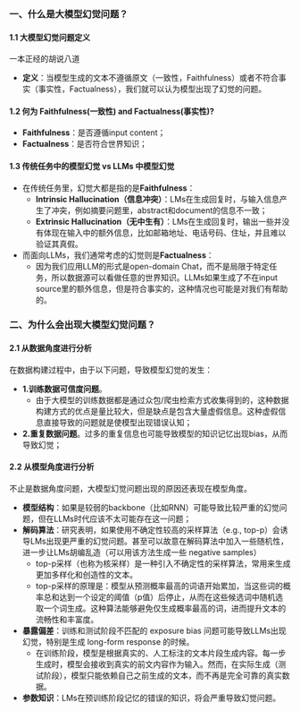 ### 一、什么是大模型幻觉问题？
#### 1.1 大模型幻觉问题定义
一本正经的胡说八道
- **定义**：当模型生成的文本不遵循原文（一致性，Faithfulness）或者不符合事实（事实性，Factualness），我们就可以认为模型出现了幻觉的问题。

#### 1.2 何为 Faithfulness(一致性) and Factualness(事实性)?
- **Faithfulness**：是否遵循input content；
- **Factualness**：是否符合世界知识；

#### 1.3 传统任务中的模型幻觉 vs LLMs 中模型幻觉
- 在传统任务里，幻觉大都是指的是**Faithfulness**：
  - **Intrinsic Hallucination（信息冲突）**：LMs在生成回复时，与输入信息产生了冲突，例如摘要问题里，abstract和document的信息不一致；
  - **Extrinsic Hallucination（无中生有）**：LMs在生成回复时，输出一些并没有体现在输入中的额外信息，比如邮箱地址、电话号码、住址，并且难以验证其真假。
- 而面向LLMs，我们通常考虑的幻觉则是**Factualness**：
  - 因为我们应用LLM的形式是open-domain Chat，而不是局限于特定任务，所以数据源可以看做任意的世界知识。LLMs如果生成了不在input source里的额外信息，但是符合事实的，这种情况也可能是对我们有帮助的。

### 二、为什么会出现大模型幻觉问题？
#### 2.1 从数据角度进行分析
在数据构建过程中，由于以下问题，导致模型幻觉的发生：
- **1.训练数据可信度问题**。
  - 由于大模型的训练数据都是通过众包/爬虫检索方式收集得到的，这种数据构建方式的优点是量比较大，但是缺点是包含大量虚假信息。这种虚假信息直接导致的问题就是使模型出现错误认知；
- **2.重复数据问题**。过多的重复信息也可能导致模型的知识记忆出现bias，从而导致幻觉；

#### 2.2 从模型角度进行分析
不止是数据角度问题，大模型幻觉问题出现的原因还表现在模型角度。
- **模型结构**：如果是较弱的backbone（比如RNN）可能导致比较严重的幻觉问题，但在LLMs时代应该不太可能存在这一问题；
- **解码算法**：研究表明，如果使用不确定性较高的采样算法（e.g., top-p）会诱导LMs出现更严重的幻觉问题。甚至可以故意在解码算法中加入一些随机性，进一步让LMs胡编乱造（可以用该方法生成一些 negative samples）
  - top-p采样（也称为核采样）是一种引入不确定性的采样算法，常用来生成更加多样化和创造性的文本。
  - top-p采样的原理是：模型从预测概率最高的词语开始累加，当这些词的概率总和达到一个设定的阈值（p值）后停止，从而在这些候选词中随机选取一个词生成。这种算法能够避免仅生成概率最高的词，进而提升文本的流畅性和丰富度。
- **暴露偏差**：训练和测试阶段不匹配的 exposure bias 问题可能导致LLMs出现幻觉，特别是生成 long-form response 的时候。
  - 在训练阶段，模型是根据真实的、人工标注的文本片段生成内容。每一步生成时，模型会接收到真实的前文内容作为输入。然而，在实际生成（测试阶段），模型只能依赖自己之前生成的文本，而不再是完全可靠的真实数据。
- **参数知识**：LMs在预训练阶段记忆的错误的知识，将会严重导致幻觉问题。

